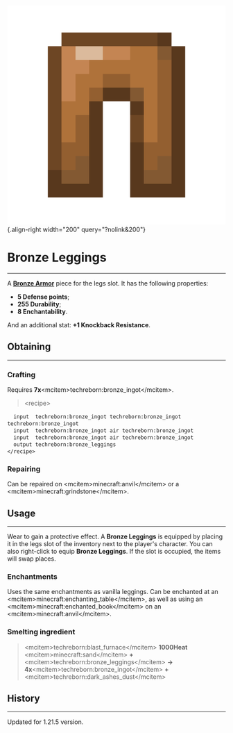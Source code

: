 ![Bronze Leggings](/media/mods/techreborn/bronze_leggings.png){.align-right width="200" query="?nolink&200"}

# Bronze Leggings

---

A **[Bronze Armor](/items/armor/bronze_armor)** piece for the legs slot. It has the following properties:

- **5 Defense points**;
- **255 Durability**;
- **8 Enchantability**.

And an additional stat: **+1 Knockback Resistance**.

## Obtaining

---

### Crafting

Requires **7x**\<mcitem\>techreborn:bronze_ingot\</mcitem\>.

> \<recipe\>

      input  techreborn:bronze_ingot techreborn:bronze_ingot techreborn:bronze_ingot
      input  techreborn:bronze_ingot air techreborn:bronze_ingot
      input  techreborn:bronze_ingot air techreborn:bronze_ingot
      output techreborn:bronze_leggings
    </recipe>

### Repairing

Сan be repaired on \<mcitem\>minecraft:anvil\</mcitem\> or a \<mcitem\>minecraft:grindstone\</mcitem\>.

## Usage

---

Wear to gain a protective effect. A **Bronze Leggings** is equipped by placing it in the legs slot of the inventory next to the player's character. You can also right-click to equip **Bronze Leggings**. If the slot is occupied, the items will swap places.

### Enchantments

Uses the same enchantments as vanilla leggings. Can be enchanted at an \<mcitem\>minecraft:enchanting_table\</mcitem\>, as well as using an \<mcitem\>minecraft:enchanted_book\</mcitem\> on an \<mcitem\>minecraft:anvil\</mcitem\>.

### Smelting ingredient

> \<mcitem\>techreborn:blast_furnace\</mcitem\> **1000Heat**\
> \<mcitem\>minecraft:sand\</mcitem\> **+** \<mcitem\>techreborn:bronze_leggings\</mcitem\> **-\> 4x**\<mcitem\>techreborn:bronze_ingot\</mcitem\> **+** \<mcitem\>techreborn:dark_ashes_dust\</mcitem\>

## History

---

Updated for 1.21.5 version.
